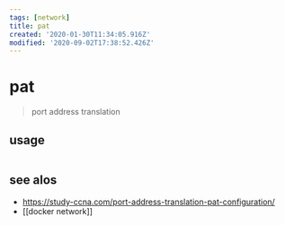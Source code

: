 ```yaml
---
tags: [network]
title: pat
created: '2020-01-30T11:34:05.916Z'
modified: '2020-09-02T17:38:52.426Z'
---
```


# pat

> port address translation 

## usage
```sh

```

## see alos
- https://study-ccna.com/port-address-translation-pat-configuration/
- [[docker network]]
